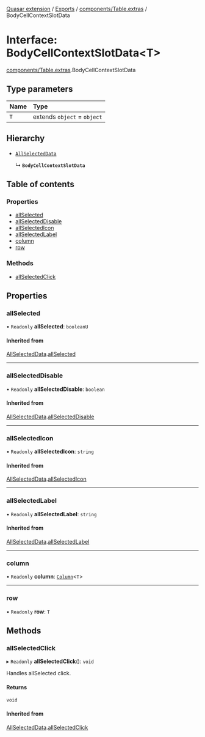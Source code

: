 [Quasar extension](../index.md) / [Exports](../modules.md) / [components/Table.extras](../modules/components_Table_extras.md) / BodyCellContextSlotData

# Interface: BodyCellContextSlotData<T\>

[components/Table.extras](../modules/components_Table_extras.md).BodyCellContextSlotData

## Type parameters

| Name | Type |
| :------ | :------ |
| `T` | extends `object` = `object` |

## Hierarchy

- [`AllSelectedData`](components_Table_extras.AllSelectedData.md)

  ↳ **`BodyCellContextSlotData`**

## Table of contents

### Properties

- [allSelected](components_Table_extras.BodyCellContextSlotData.md#allselected)
- [allSelectedDisable](components_Table_extras.BodyCellContextSlotData.md#allselecteddisable)
- [allSelectedIcon](components_Table_extras.BodyCellContextSlotData.md#allselectedicon)
- [allSelectedLabel](components_Table_extras.BodyCellContextSlotData.md#allselectedlabel)
- [column](components_Table_extras.BodyCellContextSlotData.md#column)
- [row](components_Table_extras.BodyCellContextSlotData.md#row)

### Methods

- [allSelectedClick](components_Table_extras.BodyCellContextSlotData.md#allselectedclick)

## Properties

### allSelected

• `Readonly` **allSelected**: `booleanU`

#### Inherited from

[AllSelectedData](components_Table_extras.AllSelectedData.md).[allSelected](components_Table_extras.AllSelectedData.md#allselected)

___

### allSelectedDisable

• `Readonly` **allSelectedDisable**: `boolean`

#### Inherited from

[AllSelectedData](components_Table_extras.AllSelectedData.md).[allSelectedDisable](components_Table_extras.AllSelectedData.md#allselecteddisable)

___

### allSelectedIcon

• `Readonly` **allSelectedIcon**: `string`

#### Inherited from

[AllSelectedData](components_Table_extras.AllSelectedData.md).[allSelectedIcon](components_Table_extras.AllSelectedData.md#allselectedicon)

___

### allSelectedLabel

• `Readonly` **allSelectedLabel**: `string`

#### Inherited from

[AllSelectedData](components_Table_extras.AllSelectedData.md).[allSelectedLabel](components_Table_extras.AllSelectedData.md#allselectedlabel)

___

### column

• `Readonly` **column**: [`Column`](components_Table_extras.Column.md)<`T`\>

___

### row

• `Readonly` **row**: `T`

## Methods

### allSelectedClick

▸ `Readonly` **allSelectedClick**(): `void`

Handles allSelected click.

#### Returns

`void`

#### Inherited from

[AllSelectedData](components_Table_extras.AllSelectedData.md).[allSelectedClick](components_Table_extras.AllSelectedData.md#allselectedclick)
